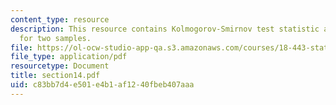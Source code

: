 ```yaml
---
content_type: resource
description: This resource contains Kolmogorov-Smirnov test statistic and KS test
  for two samples.
file: https://ol-ocw-studio-app-qa.s3.amazonaws.com/courses/18-443-statistics-for-applications-fall-2006/c83bb7d4e501e4b1af1240fbeb407aaa_section14.pdf
file_type: application/pdf
resourcetype: Document
title: section14.pdf
uid: c83bb7d4-e501-e4b1-af12-40fbeb407aaa
---
```

